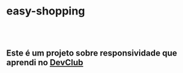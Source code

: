 <h1>easy-shopping</h1>
  <br>
  <br>
  <h2> Este é um projeto sobre responsividade que aprendi no <a href="https://rodolfomori.com.br/devclub">DevClub</a></h2>
        
